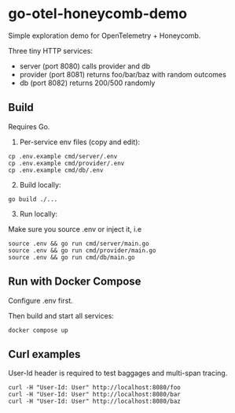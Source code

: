 # go-otel-honeycomb-demo

Simple exploration demo for OpenTelemetry + Honeycomb. 

Three tiny HTTP services:

- server (port 8080) calls provider and db
- provider (port 8081) returns foo/bar/baz with random outcomes
- db (port 8082) returns 200/500 randomly

## Build

Requires Go.

1) Per-service env files (copy and edit):

```
cp .env.example cmd/server/.env
cp .env.example cmd/provider/.env
cp .env.example cmd/db/.env
```

2) Build locally:

```
go build ./...
```

3) Run locally:

Make sure you source .env or inject it, i.e

```
source .env && go run cmd/server/main.go
source .env && go run cmd/provider/main.go
source .env && go run cmd/db/main.go
```

## Run with Docker Compose

Configure .env first. 

Then build and start all services:

```
docker compose up
```

## Curl examples

User-Id header is required to test baggages and multi-span tracing.

```
curl -H "User-Id: User" http://localhost:8080/foo
curl -H "User-Id: User" http://localhost:8080/bar
curl -H "User-Id: User" http://localhost:8080/baz
```